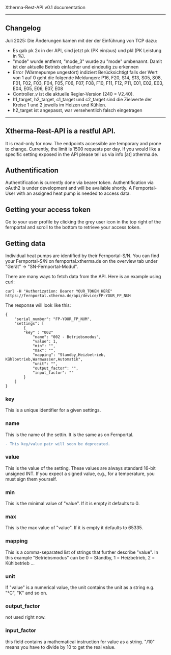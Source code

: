 Xtherma-Rest-API v0.1 documentation

---

## Changelog

Juli 2025: Die Änderungen kamen mit der der Einführung von TCP dazu:
- Es gab pk 2x in der API, sind jetzt pk (PK ein/aus) und pkl (PK Leistung in %).
- "mode" wurde entfernt, "mode_3" wurde zu "mode" umbenannt. Damit ist der aktuelle Betrieb einfacher und eindeutig zu erkennen
- Error (Wärmepumpe ungestört) indiziert Berücksichtigt falls der Wert von 1 auf 0 geht die folgende Meldungen: P16, F20, S14, S13, S05, S08, F01, F02, F03, F04, F05, F06, F07, F08, F10, F11, F12, P11, E01, E02, E03, E04, E05, E06, E07, E08
- Controller_v ist die aktuelle Regler-Version (240 = V2.40).
- h1_target, h2_target, c1_target und c2_target sind die Zielwerte der Kreise 1 und 2 jeweils im Heizen und Kühlen.
- h2_target ist angepasst, war versehentlich falsch eingetragen

---

## Xtherma-Rest-API is a restful API. 
It is read-only for now.
The endpoints accessible are temporary and prone to change. Currently, the limit is 1500 requests per day.
If you would like a specific setting exposed in the API please tell us via info [at] xtherma.de.


## Authentification
Authentification is currently done via bearer token. 
Authentification via oAuth2 is under development and will be available shortly.
A Fernportal-User with an assigned heat pump is needed to access data. 

## Getting your access token
Go to your user profile by clicking the grey user icon in the top right of the fernportal and scroll to the bottom to retrieve your access token. 

## Getting data
Individual heat pumps are identified by their Fernportal-S/N. 
You can find your Fernportal-S/N on fernportal.xtherma.de
on the overview tab under "Gerät" -> "SN-Fernportal-Modul".

There are many ways to fetch data from the API. Here is an example using curl:
```
curl -H "Authorization: Bearer YOUR_TOKEN_HERE" https://fernportal.xtherma.de/api/device/FP-YOUR_FP_NUM
```
The response will look like this:

```
{
    "serial_number": "FP-YOUR_FP_NUM",
    "settings": [
		{
	    "key" : "002"	
            "name": "002 - Betriebsmodus",
            "value": 1,
            "min": "",
            "max": "",
            "mapping": "Standby,Heizbetrieb, Kühlbetrieb,Warmwasser,Automatik",
            "unit": "",
            "output_factor": "",
            "input_factor": ""
        }
    ]
}
```
### key
This is a unique identifier for a given settings. 

### name
This is the name of the settin. It is the same as on Fernportal.

```diff
- This key/value pair will soon be deprecated.
```
### value
This is the value of the setting. These values are always standard 16-bit unsigned INT. 
If you expect a signed value, e.g., for a temperature, you must sign them yourself.

### min
This is the minimal value of "value". If it is empty it defaults to 0.

### max 
This is the max value of "value". If it is empty it defaults to 65335.

### mapping
This is a comma-separated list of strings that further describe "value".
In this example "Betriebsmodus" can be 0 = Standby, 1 = Heizbetrieb, 2 = Kühlbetrieb ...

### unit
If "value" is a numerical value, the unit contains the unit as a string e.g. "°C", "K" and so on. 

### output_factor
not used right now.

### input_factor
this field contains a mathematical instruction for value as a string. "/10" means you have to divide by 10 to get the real value. 




